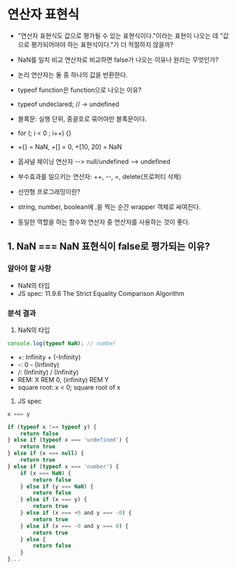 # 연산자 표현식

- "연산자 표현식도 값으로 평가될 수 있는 표현식이다."이라는 표현이 나오는 데 "값으로 평가되어야야 하는 표현식이다."가 더 적절하지 않을까?
- NaN를 일치 비교 연산자로 비교하면 false가 나오는 이유나 원리는 무엇인가?

- 논리 연산자는 둘 중 하나의 값을 반환한다.
- typeof function은 function으로 나오는 이유?
- typeof undeclared; // -> undefined
- 블록문: 실행 단위, 중괄호로 묶어야만 블록문이다.
- for (; i < 0 ; i++) {}
- +{} = NaN, +[] = 0, +[10, 20] = NaN
- 옵셔널 체이닝 연산자 --> null/undefined --> undefined
- 부수효과를 일으키는 연산자: ++, --, =, delete(프로퍼티 삭제)
- 선언형 프로그래밍이란?

- string, number, boolean에 .을 찍는 순간 wrapper 객체로 싸여진다.

- 동일한 역할을 하는 함수와 연산자 중 연산자를 사용하는 것이 좋다.

## 1. NaN === NaN 표현식이 false로 평가되는 이유?

### 알아야 할 사항

- NaN의 타입
- JS spec: 11.9.6 The Strict Equality Comparison Algorithm

### 분석 결과

1. NaN의 타입

```javascript
console.log(typeof NaN); // number
```

- +: Infinity + (-Infinity)
- \-: 0 \- (Infinity)
- /: (Infinity) / (Infinity)
- REM: X REM 0, (infinity) REM Y
- square root: x < 0; square root of x

1. JS spec

```javascript
x === y

if (typeof x !== typeof y) {
    return false
} else if (typeof x === 'undefined') {
    return true
} else if (x === null) {
    return true
} else if (typeof x === 'number') {
    if (x === NaN) {
        return false
    } else if (y === NaN) {
        return false
    } else if (x === y) {
        return true
    } else if (x === +0 and y === -0) {
        return true
    } else if (x === -0 and y === 0) {
        return true
    } else {
        return false
    }
}...
```

